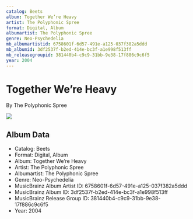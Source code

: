```yaml
---
catalog: Beets
album: Together We’re Heavy
artist: The Polyphonic Spree
format: Digital, Album
albumartist: The Polyphonic Spree
genre: Neo-Psychedelia
mb_albumartistid: 6758601f-6d57-491e-a125-037f382a5ddd
mb_albumid: 3df2537f-b2ed-414e-bc3f-a1e998f513ff
mb_releasegroupid: 381440b4-c9c9-31bb-9e38-17f886c9c6f5
year: 2004
---
```


# Together We’re Heavy

By The Polyphonic Spree

![](../../assets/beetscovers/The_Polyphonic_Spree-Together_We’re_Heavy.jpg)

## Album Data

- Catalog: Beets
- Format: Digital, Album
- Album: Together We’re Heavy
- Artist: The Polyphonic Spree
- Albumartist: The Polyphonic Spree
- Genre: Neo-Psychedelia
- MusicBrainz Album Artist ID: 6758601f-6d57-491e-a125-037f382a5ddd
- MusicBrainz Album ID: 3df2537f-b2ed-414e-bc3f-a1e998f513ff
- MusicBrainz Release Group ID: 381440b4-c9c9-31bb-9e38-17f886c9c6f5
- Year: 2004

